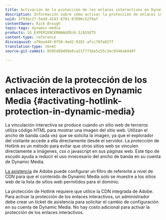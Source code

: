 ```yaml
---
title: Activación de la protección de los enlaces interactivos en Dynamic Media
description: Información sobre cómo activar la protección de enlaces interactivos en Dynamic Media.
uuid: 5f93bc27-5edd-4143-8701-87896c52f0af
contentOwner: Rick Brough
topic-tags: dynamic-media
products: SG_EXPERIENCEMANAGER/6.5/ASSETS
content-type: reference
discoiquuid: a70aa448-0f58-4ed2-9381-afcc76fa827f
translation-type: tm+mt
source-git-commit: 0595d89409e0ca21f771be5c55c3ec9548a8449f

---
```



# Activación de la protección de los enlaces interactivos en Dynamic Media {#activating-hotlink-protection-in-dynamic-media}

La vinculación interactiva se produce cuando un sitio web de terceros utiliza código HTML para mostrar una imagen del sitio web. Utilizan el ancho de banda cada vez que se solicita la imagen, ya que el explorador del visitante accede a ella directamente desde el servidor. La *protección* de Hotlink es un método para evitar que otros sitios web se vinculen directamente a imágenes, css o javascript en sus páginas web. Este tipo de escudo ayuda a reducir el uso innecesario del ancho de banda en su cuenta de Dynamic Media.

[La asistencia](https://helpx.adobe.com/support.html) de Adobe puede configurar un filtro de referente a nivel de CDN para que el contenido de Dynamic Media solo se muestre a los sitios web de la lista de sitios web permitidos para el dominio.

La protección de Hotlink requiere que utilice la CDN integrada de Adobe. Para activar la protección de los enlaces interactivos, un administrador debe crear un ticket de asistencia para solicitar el cambio de configuración en su cuenta de Dynamic Media. No hay costo adicional para activar la protección de los enlaces interactivos.
